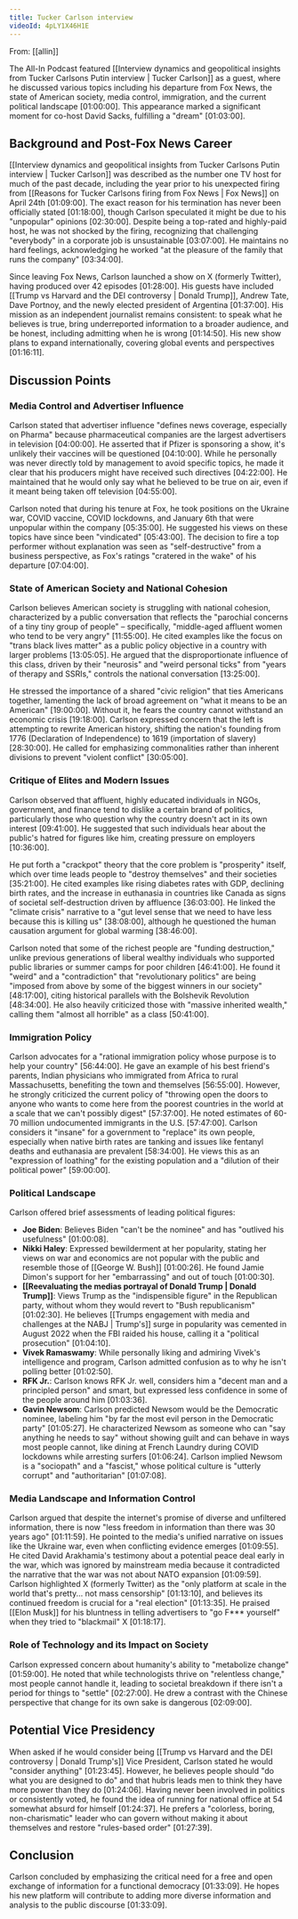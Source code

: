 ```yaml
---
title: Tucker Carlson interview
videoId: 4pLY1X46H1E
---
```


From: [[allin]] <br/> 

The All-In Podcast featured [[Interview dynamics and geopolitical insights from Tucker Carlsons Putin interview | Tucker Carlson]] as a guest, where he discussed various topics including his departure from Fox News, the state of American society, media control, immigration, and the current political landscape <a class="yt-timestamp" data-t="01:00:00">[01:00:00]</a>. This appearance marked a significant moment for co-host David Sacks, fulfilling a "dream" <a class="yt-timestamp" data-t="01:03:00">[01:03:00]</a>.

## Background and Post-Fox News Career

[[Interview dynamics and geopolitical insights from Tucker Carlsons Putin interview | Tucker Carlson]] was described as the number one TV host for much of the past decade, including the year prior to his unexpected firing from [[Reasons for Tucker Carlsons firing from Fox News | Fox News]] on April 24th <a class="yt-timestamp" data-t="01:09:00">[01:09:00]</a>. The exact reason for his termination has never been officially stated <a class="yt-timestamp" data-t="01:18:00">[01:18:00]</a>, though Carlson speculated it might be due to his "unpopular" opinions <a class="yt-timestamp" data-t="02:30:00">[02:30:00]</a>. Despite being a top-rated and highly-paid host, he was not shocked by the firing, recognizing that challenging "everybody" in a corporate job is unsustainable <a class="yt-timestamp" data-t="03:07:00">[03:07:00]</a>. He maintains no hard feelings, acknowledging he worked "at the pleasure of the family that runs the company" <a class="yt-timestamp" data-t="03:34:00">[03:34:00]</a>.

Since leaving Fox News, Carlson launched a show on X (formerly Twitter), having produced over 42 episodes <a class="yt-timestamp" data-t="01:28:00">[01:28:00]</a>. His guests have included [[Trump vs Harvard and the DEI controversy | Donald Trump]], Andrew Tate, Dave Portnoy, and the newly elected president of Argentina <a class="yt-timestamp" data-t="01:37:00">[01:37:00]</a>. His mission as an independent journalist remains consistent: to speak what he believes is true, bring underreported information to a broader audience, and be honest, including admitting when he is wrong <a class="yt-timestamp" data-t="01:14:50">[01:14:50]</a>. His new show plans to expand internationally, covering global events and perspectives <a class="yt-timestamp" data-t="01:16:11">[01:16:11]</a>.

## Discussion Points

### Media Control and Advertiser Influence
Carlson stated that advertiser influence "defines news coverage, especially on Pharma" because pharmaceutical companies are the largest advertisers in television <a class="yt-timestamp" data-t="04:00:00">[04:00:00]</a>. He asserted that if Pfizer is sponsoring a show, it's unlikely their vaccines will be questioned <a class="yt-timestamp" data-t="04:10:00">[04:10:00]</a>. While he personally was never directly told by management to avoid specific topics, he made it clear that his producers might have received such directives <a class="yt-timestamp" data-t="04:22:00">[04:22:00]</a>. He maintained that he would only say what he believed to be true on air, even if it meant being taken off television <a class="yt-timestamp" data-t="04:55:00">[04:55:00]</a>.

Carlson noted that during his tenure at Fox, he took positions on the Ukraine war, COVID vaccine, COVID lockdowns, and January 6th that were unpopular within the company <a class="yt-timestamp" data-t="05:35:00">[05:35:00]</a>. He suggested his views on these topics have since been "vindicated" <a class="yt-timestamp" data-t="05:43:00">[05:43:00]</a>. The decision to fire a top performer without explanation was seen as "self-destructive" from a business perspective, as Fox's ratings "cratered in the wake" of his departure <a class="yt-timestamp" data-t="07:04:00">[07:04:00]</a>.

### State of American Society and National Cohesion
Carlson believes American society is struggling with national cohesion, characterized by a public conversation that reflects the "parochial concerns of a tiny tiny group of people" – specifically, "middle-aged affluent women who tend to be very angry" <a class="yt-timestamp" data-t="11:55:00">[11:55:00]</a>. He cited examples like the focus on "trans black lives matter" as a public policy objective in a country with larger problems <a class="yt-timestamp" data-t="13:05:00">[13:05:05]</a>. He argued that the disproportionate influence of this class, driven by their "neurosis" and "weird personal ticks" from "years of therapy and SSRIs," controls the national conversation <a class="yt-timestamp" data-t="13:25:00">[13:25:00]</a>.

He stressed the importance of a shared "civic religion" that ties Americans together, lamenting the lack of broad agreement on "what it means to be an American" <a class="yt-timestamp" data-t="19:00:00">[19:00:00]</a>. Without it, he fears the country cannot withstand an economic crisis <a class="yt-timestamp" data-t="19:18:00">[19:18:00]</a>. Carlson expressed concern that the left is attempting to rewrite American history, shifting the nation's founding from 1776 (Declaration of Independence) to 1619 (importation of slavery) <a class="yt-timestamp" data-t="28:30:00">[28:30:00]</a>. He called for emphasizing commonalities rather than inherent divisions to prevent "violent conflict" <a class="yt-timestamp" data-t="30:05:00">[30:05:00]</a>.

### Critique of Elites and Modern Issues
Carlson observed that affluent, highly educated individuals in NGOs, government, and finance tend to dislike a certain brand of politics, particularly those who question why the country doesn't act in its own interest <a class="yt-timestamp" data-t="09:41:00">[09:41:00]</a>. He suggested that such individuals hear about the public's hatred for figures like him, creating pressure on employers <a class="yt-timestamp" data-t="10:36:00">[10:36:00]</a>.

He put forth a "crackpot" theory that the core problem is "prosperity" itself, which over time leads people to "destroy themselves" and their societies <a class="yt-timestamp" data-t="35:21:00">[35:21:00]</a>. He cited examples like rising diabetes rates with GDP, declining birth rates, and the increase in euthanasia in countries like Canada as signs of societal self-destruction driven by affluence <a class="yt-timestamp" data-t="36:03:00">[36:03:00]</a>. He linked the "climate crisis" narrative to a "gut level sense that we need to have less because this is killing us" <a class="yt-timestamp" data-t="38:08:00">[38:08:00]</a>, although he questioned the human causation argument for global warming <a class="yt-timestamp" data-t="38:46:00">[38:46:00]</a>.

Carlson noted that some of the richest people are "funding destruction," unlike previous generations of liberal wealthy individuals who supported public libraries or summer camps for poor children <a class="yt-timestamp" data-t="46:41:00">[46:41:00]</a>. He found it "weird" and a "contradiction" that "revolutionary politics" are being "imposed from above by some of the biggest winners in our society" <a class="yt-timestamp" data-t="48:17:00">[48:17:00]</a>, citing historical parallels with the Bolshevik Revolution <a class="yt-timestamp" data-t="48:34:00">[48:34:00]</a>. He also heavily criticized those with "massive inherited wealth," calling them "almost all horrible" as a class <a class="yt-timestamp" data-t="50:41:00">[50:41:00]</a>.

### Immigration Policy
Carlson advocates for a "rational immigration policy whose purpose is to help your country" <a class="yt-timestamp" data-t="56:44:00">[56:44:00]</a>. He gave an example of his best friend's parents, Indian physicians who immigrated from Africa to rural Massachusetts, benefiting the town and themselves <a class="yt-timestamp" data-t="56:55:00">[56:55:00]</a>. However, he strongly criticized the current policy of "throwing open the doors to anyone who wants to come here from the poorest countries in the world at a scale that we can't possibly digest" <a class="yt-timestamp" data-t="57:37:00">[57:37:00]</a>. He noted estimates of 60-70 million undocumented immigrants in the U.S. <a class="yt-timestamp" data-t="57:47:00">[57:47:00]</a>. Carlson considers it "insane" for a government to "replace" its own people, especially when native birth rates are tanking and issues like fentanyl deaths and euthanasia are prevalent <a class="yt-timestamp" data-t="58:34:00">[58:34:00]</a>. He views this as an "expression of loathing" for the existing population and a "dilution of their political power" <a class="yt-timestamp" data-t="59:00:00">[59:00:00]</a>.

### Political Landscape
Carlson offered brief assessments of leading political figures:
*   **Joe Biden**: Believes Biden "can't be the nominee" and has "outlived his usefulness" <a class="yt-timestamp" data-t="01:00:08">[01:00:08]</a>.
*   **Nikki Haley**: Expressed bewilderment at her popularity, stating her views on war and economics are not popular with the public and resemble those of [[George W. Bush]] <a class="yt-timestamp" data-t="01:00:26">[01:00:26]</a>. He found Jamie Dimon's support for her "embarrassing" and out of touch <a class="yt-timestamp" data-t="01:00:30">[01:00:30]</a>.
*   **[[Reevaluating the medias portrayal of Donald Trump | Donald Trump]]**: Views Trump as the "indispensible figure" in the Republican party, without whom they would revert to "Bush republicanism" <a class="yt-timestamp" data-t="01:02:30">[01:02:30]</a>. He believes [[Trumps engagement with media and challenges at the NABJ | Trump's]] surge in popularity was cemented in August 2022 when the FBI raided his house, calling it a "political prosecution" <a class="yt-timestamp" data-t="01:04:10">[01:04:10]</a>.
*   **Vivek Ramaswamy**: While personally liking and admiring Vivek's intelligence and program, Carlson admitted confusion as to why he isn't polling better <a class="yt-timestamp" data-t="01:02:50">[01:02:50]</a>.
*   **RFK Jr.**: Carlson knows RFK Jr. well, considers him a "decent man and a principled person" and smart, but expressed less confidence in some of the people around him <a class="yt-timestamp" data-t="01:03:36">[01:03:36]</a>.
*   **Gavin Newsom**: Carlson predicted Newsom would be the Democratic nominee, labeling him "by far the most evil person in the Democratic party" <a class="yt-timestamp" data-t="01:05:27">[01:05:27]</a>. He characterized Newsom as someone who can "say anything he needs to say" without showing guilt and can behave in ways most people cannot, like dining at French Laundry during COVID lockdowns while arresting surfers <a class="yt-timestamp" data-t="01:06:24">[01:06:24]</a>. Carlson implied Newsom is a "sociopath" and a "fascist," whose political culture is "utterly corrupt" and "authoritarian" <a class="yt-timestamp" data-t="01:07:08">[01:07:08]</a>.

### Media Landscape and Information Control
Carlson argued that despite the internet's promise of diverse and unfiltered information, there is now "less freedom in information than there was 30 years ago" <a class="yt-timestamp" data-t="01:11:59">[01:11:59]</a>. He pointed to the media's unified narrative on issues like the Ukraine war, even when conflicting evidence emerges <a class="yt-timestamp" data-t="01:09:55">[01:09:55]</a>. He cited David Arakhamia's testimony about a potential peace deal early in the war, which was ignored by mainstream media because it contradicted the narrative that the war was not about NATO expansion <a class="yt-timestamp" data-t="01:09:59">[01:09:59]</a>. Carlson highlighted X (formerly Twitter) as the "only platform at scale in the world that's pretty... not mass censorship" <a class="yt-timestamp" data-t="01:13:10">[01:13:10]</a>, and believes its continued freedom is crucial for a "real election" <a class="yt-timestamp" data-t="01:13:35">[01:13:35]</a>. He praised [[Elon Musk]] for his bluntness in telling advertisers to "go F*** yourself" when they tried to "blackmail" X <a class="yt-timestamp" data-t="01:18:17">[01:18:17]</a>.

### Role of Technology and its Impact on Society
Carlson expressed concern about humanity's ability to "metabolize change" <a class="yt-timestamp" data-t="01:59:00">[01:59:00]</a>. He noted that while technologists thrive on "relentless change," most people cannot handle it, leading to societal breakdown if there isn't a period for things to "settle" <a class="yt-timestamp" data-t="02:27:00">[02:27:00]</a>. He drew a contrast with the Chinese perspective that change for its own sake is dangerous <a class="yt-timestamp" data-t="02:09:00">[02:09:00]</a>.

## Potential Vice Presidency
When asked if he would consider being [[Trump vs Harvard and the DEI controversy | Donald Trump's]] Vice President, Carlson stated he would "consider anything" <a class="yt-timestamp" data-t="01:23:45">[01:23:45]</a>. However, he believes people should "do what you are designed to do" and that hubris leads men to think they have more power than they do <a class="yt-timestamp" data-t="01:24:06">[01:24:06]</a>. Having never been involved in politics or consistently voted, he found the idea of running for national office at 54 somewhat absurd for himself <a class="yt-timestamp" data-t="01:24:37">[01:24:37]</a>. He prefers a "colorless, boring, non-charismatic" leader who can govern without making it about themselves and restore "rules-based order" <a class="yt-timestamp" data-t="01:27:39">[01:27:39]</a>.

## Conclusion
Carlson concluded by emphasizing the critical need for a free and open exchange of information for a functional democracy <a class="yt-timestamp" data-t="01:33:09">[01:33:09]</a>. He hopes his new platform will contribute to adding more diverse information and analysis to the public discourse <a class="yt-timestamp" data-t="01:33:09">[01:33:09]</a>.